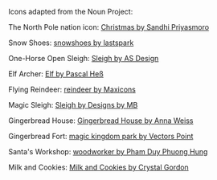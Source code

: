 Icons adapted from the Noun Project:

The North Pole nation icon: [Christmas by Sandhi Priyasmoro](https://thenounproject.com/term/christmas/1982877/)

Snow Shoes: [snowshoes by lastspark](https://thenounproject.com/term/snowshoes/313410/)

One-Horse Open Sleigh: [Sleigh by AS Design](https://thenounproject.com/term/sleigh/244523/)

Elf Archer: [Elf by Pascal Heß](https://thenounproject.com/term/elf/3126536/)

Flying Reindeer: [reindeer by Maxicons](https://thenounproject.com/term/reindeer/2157945/)

Magic Sleigh: [Sleigh by Designs by MB](https://thenounproject.com/term/sleigh/3069100)

Gingerbread House: [Gingerbread House by Anna Weiss](https://thenounproject.com/term/gingerbread-house/8108/)

Gingerbread Fort: [magic kingdom park by Vectors Point](https://thenounproject.com/term/magic-kingdom-park/3017446/)

Santa's Workshop: [woodworker by Pham Duy Phuong Hung](https://thenounproject.com/term/woodworker/1773453/)

Milk and Cookies: [Milk and Cookies by Crystal Gordon](https://thenounproject.com/term/milk-and-cookies/2494894/)